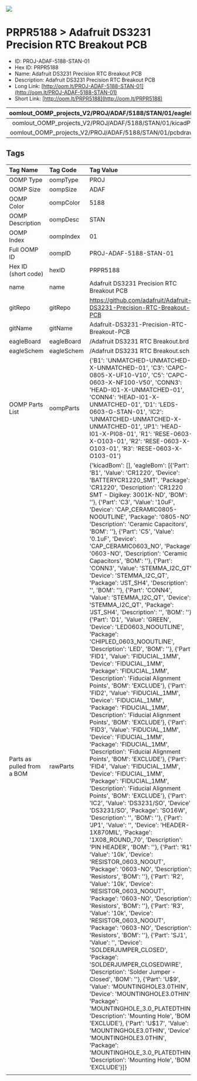 


  
![][im]
# PRPR5188 > Adafruit DS3231 Precision RTC Breakout PCB

- ID: PROJ-ADAF-5188-STAN-01
- Hex ID: PRPR5188
- Name: Adafruit DS3231 Precision RTC Breakout PCB
- Description: Adafruit DS3231 Precision RTC Breakout PCB
- Long Link: [http://oom.lt/PROJ-ADAF-5188-STAN-01](http://oom.lt/PROJ-ADAF-5188-STAN-01)
- Short Link: [http://oom.lt/PRPR5188](http://oom.lt/PRPR5188)
  

|oomlout_OOMP_projects_V2/PROJ/ADAF/5188/STAN/01/eagleImage.png|oomlout_OOMP_projects_V2/PROJ/ADAF/5188/STAN/01/eagleSchemImage.png|oomlout_OOMP_projects_V2/PROJ/ADAF/5188/STAN/01/kicadPcb3dFront.png|oomlout_OOMP_projects_V2/PROJ/ADAF/5188/STAN/01/kicadPcb3dBack.png|
| :---: | :---: | :---: | :---: |
|oomlout_OOMP_projects_V2/PROJ/ADAF/5188/STAN/01/kicadPcb3d.png|oomlout_OOMP_projects_V2/PROJ/ADAF/5188/STAN/01/bomBack.png|oomlout_OOMP_projects_V2/PROJ/ADAF/5188/STAN/01/bomFront.png|oomlout_OOMP_projects_V2/PROJ/ADAF/5188/STAN/01/pcbdraw.svg|
|oomlout_OOMP_projects_V2/PROJ/ADAF/5188/STAN/01/pcbdrawBack.svg||||

## Tags
  

|Tag Name|Tag Code|Tag Value|
| :--- | :--- | :--- |
|OOMP Type|oompType|PROJ|
|OOMP Size|oompSize|ADAF|
|OOMP Color|oompColor|5188|
|OOMP Description|oompDesc|STAN|
|OOMP Index|oompIndex|01|
|Full OOMP ID|oompID|PROJ-ADAF-5188-STAN-01|
|Hex ID (short code)|hexID|PRPR5188|
|name|name|Adafruit DS3231 Precision RTC Breakout PCB|
|gitRepo|gitRepo|https://github.com/adafruit/Adafruit-DS3231-Precision-RTC-Breakout-PCB|
|gitName|gitName|Adafruit-DS3231-Precision-RTC-Breakout-PCB|
|eagleBoard|eagleBoard|/Adafruit DS3231 RTC Breakout.brd|
|eagleSchem|eagleSchem|/Adafruit DS3231 RTC Breakout.sch|
|OOMP Parts List|oompParts|{'B1': 'UNMATCHED-UNMATCHED-X-UNMATCHED-01', 'C3': 'CAPC-0805-X-UF10-V10', 'C5': 'CAPC-0603-X-NF100-V50', 'CONN3': 'HEAD-I01-X-UNMATCHED-01', 'CONN4': 'HEAD-I01-X-UNMATCHED-01', 'D1': 'LEDS-0603-G-STAN-01', 'IC2': 'UNMATCHED-UNMATCHED-X-UNMATCHED-01', 'JP1': 'HEAD-I01-X-PI08-01', 'R1': 'RESE-0603-X-O103-01', 'R2': 'RESE-0603-X-O103-01', 'R3': 'RESE-0603-X-O103-01'}|
|Parts as pulled from a BOM|rawParts|{'kicadBom': [], 'eagleBom': [{'Part': 'B1', 'Value': 'CR1220', 'Device': 'BATTERYCR1220_SMT', 'Package': 'CR1220', 'Description': 'CR1220 SMT - Digikey: 3001K-ND', 'BOM': ''}, {'Part': 'C3', 'Value': '10uF', 'Device': 'CAP_CERAMIC0805-NOOUTLINE', 'Package': '0805-NO', 'Description': 'Ceramic Capacitors', 'BOM': ''}, {'Part': 'C5', 'Value': '0.1uF', 'Device': 'CAP_CERAMIC0603_NO', 'Package': '0603-NO', 'Description': 'Ceramic Capacitors', 'BOM': ''}, {'Part': 'CONN3', 'Value': 'STEMMA_I2C_QT', 'Device': 'STEMMA_I2C_QT', 'Package': 'JST_SH4', 'Description': '', 'BOM': ''}, {'Part': 'CONN4', 'Value': 'STEMMA_I2C_QT', 'Device': 'STEMMA_I2C_QT', 'Package': 'JST_SH4', 'Description': '', 'BOM': ''}, {'Part': 'D1', 'Value': 'GREEN', 'Device': 'LED0603_NOOUTLINE', 'Package': 'CHIPLED_0603_NOOUTLINE', 'Description': 'LED', 'BOM': ''}, {'Part': 'FID1', 'Value': 'FIDUCIAL_1MM', 'Device': 'FIDUCIAL_1MM', 'Package': 'FIDUCIAL_1MM', 'Description': 'Fiducial Alignment Points', 'BOM': 'EXCLUDE'}, {'Part': 'FID2', 'Value': 'FIDUCIAL_1MM', 'Device': 'FIDUCIAL_1MM', 'Package': 'FIDUCIAL_1MM', 'Description': 'Fiducial Alignment Points', 'BOM': 'EXCLUDE'}, {'Part': 'FID3', 'Value': 'FIDUCIAL_1MM', 'Device': 'FIDUCIAL_1MM', 'Package': 'FIDUCIAL_1MM', 'Description': 'Fiducial Alignment Points', 'BOM': 'EXCLUDE'}, {'Part': 'FID4', 'Value': 'FIDUCIAL_1MM', 'Device': 'FIDUCIAL_1MM', 'Package': 'FIDUCIAL_1MM', 'Description': 'Fiducial Alignment Points', 'BOM': 'EXCLUDE'}, {'Part': 'IC2', 'Value': 'DS3231/SO', 'Device': 'DS3231/SO', 'Package': 'SO16W', 'Description': '', 'BOM': ''}, {'Part': 'JP1', 'Value': '', 'Device': 'HEADER-1X870MIL', 'Package': '1X08_ROUND_70', 'Description': 'PIN HEADER', 'BOM': ''}, {'Part': 'R1', 'Value': '10k', 'Device': 'RESISTOR_0603_NOOUT', 'Package': '0603-NO', 'Description': 'Resistors', 'BOM': ''}, {'Part': 'R2', 'Value': '10k', 'Device': 'RESISTOR_0603_NOOUT', 'Package': '0603-NO', 'Description': 'Resistors', 'BOM': ''}, {'Part': 'R3', 'Value': '10k', 'Device': 'RESISTOR_0603_NOOUT', 'Package': '0603-NO', 'Description': 'Resistors', 'BOM': ''}, {'Part': 'SJ1', 'Value': '', 'Device': 'SOLDERJUMPER_CLOSED', 'Package': 'SOLDERJUMPER_CLOSEDWIRE', 'Description': 'Solder Jumper - Closed', 'BOM': ''}, {'Part': 'U$9', 'Value': 'MOUNTINGHOLE3.0THIN', 'Device': 'MOUNTINGHOLE3.0THIN', 'Package': 'MOUNTINGHOLE_3.0_PLATEDTHIN', 'Description': 'Mounting Hole', 'BOM': 'EXCLUDE'}, {'Part': 'U$17', 'Value': 'MOUNTINGHOLE3.0THIN', 'Device': 'MOUNTINGHOLE3.0THIN', 'Package': 'MOUNTINGHOLE_3.0_PLATEDTHIN', 'Description': 'Mounting Hole', 'BOM': 'EXCLUDE'}]}|
||||



[im]: PROJ/ADAF/5188/STAN/01/kicadPcb3d_450.png
